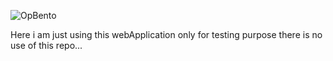![OpBento](https://firebasestorage.googleapis.com/v0/b/smartkaksha-fe32c.appspot.com/o/opbento%2Fritesh-185fcc7.png?alt=media)



Here i am just using this webApplication only for testing purpose there is no use of this repo...
